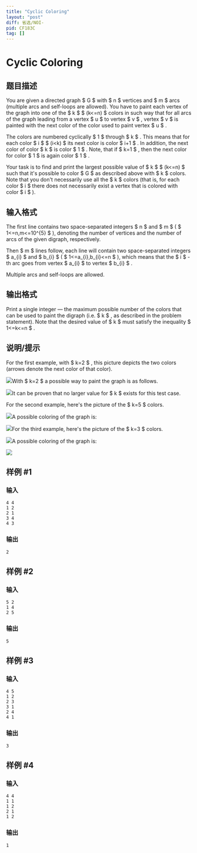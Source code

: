 ```yaml
---
title: "Cyclic Coloring"
layout: "post"
diff: 省选/NOI-
pid: CF183C
tag: []
---
```


# Cyclic Coloring

## 题目描述

You are given a directed graph $ G $ with $ n $ vertices and $ m $ arcs (multiple arcs and self-loops are allowed). You have to paint each vertex of the graph into one of the $ k $ $ (k<=n) $ colors in such way that for all arcs of the graph leading from a vertex $ u $ to vertex $ v $ , vertex $ v $ is painted with the next color of the color used to paint vertex $ u $ .

The colors are numbered cyclically $ 1 $ through $ k $ . This means that for each color $ i $ $ (i&lt;k) $ its next color is color $ i+1 $ . In addition, the next color of color $ k $ is color $ 1 $ . Note, that if $ k=1 $ , then the next color for color $ 1 $ is again color $ 1 $ .

Your task is to find and print the largest possible value of $ k $ $ (k<=n) $ such that it's possible to color $ G $ as described above with $ k $ colors. Note that you don't necessarily use all the $ k $ colors (that is, for each color $ i $ there does not necessarily exist a vertex that is colored with color $ i $ ).

## 输入格式

The first line contains two space-separated integers $ n $ and $ m $ ( $ 1<=n,m<=10^{5} $ ), denoting the number of vertices and the number of arcs of the given digraph, respectively.

Then $ m $ lines follow, each line will contain two space-separated integers $ a_{i} $ and $ b_{i} $ ( $ 1<=a_{i},b_{i}<=n $ ), which means that the $ i $ -th arc goes from vertex $ a_{i} $ to vertex $ b_{i} $ .

Multiple arcs and self-loops are allowed.

## 输出格式

Print a single integer — the maximum possible number of the colors that can be used to paint the digraph (i.e. $ k $ , as described in the problem statement). Note that the desired value of $ k $ must satisfy the inequality $ 1<=k<=n $ .

## 说明/提示

For the first example, with $ k=2 $ , this picture depicts the two colors (arrows denote the next color of that color).

 ![](https://cdn.luogu.com.cn/upload/vjudge_pic/CF183C/5fc25b3e1baecb0cc286fd1a3b08fbd0e1f5c4eb.png)With $ k=2 $ a possible way to paint the graph is as follows.

 ![](https://cdn.luogu.com.cn/upload/vjudge_pic/CF183C/8c36834819409d82c5c1224a04a2fcf860f0bd11.png)It can be proven that no larger value for $ k $ exists for this test case.

For the second example, here's the picture of the $ k=5 $ colors.

 ![](https://cdn.luogu.com.cn/upload/vjudge_pic/CF183C/6fb597ece64567e61db8b5ed6d1b98f36788eb3f.png)A possible coloring of the graph is:

 ![](https://cdn.luogu.com.cn/upload/vjudge_pic/CF183C/ddb3d14ab97f674110eb33ef458d1f97e9ea4ac4.png)For the third example, here's the picture of the $ k=3 $ colors.

 ![](https://cdn.luogu.com.cn/upload/vjudge_pic/CF183C/a77c6758c9d6428611a620004da04ba72186df31.png)A possible coloring of the graph is:

 ![](https://cdn.luogu.com.cn/upload/vjudge_pic/CF183C/5dc5850b22b6955a11cc6496cce3c42d93bc37c7.png)

## 样例 #1

### 输入

```
4 4
1 2
2 1
3 4
4 3

```

### 输出

```
2

```

## 样例 #2

### 输入

```
5 2
1 4
2 5

```

### 输出

```
5

```

## 样例 #3

### 输入

```
4 5
1 2
2 3
3 1
2 4
4 1

```

### 输出

```
3

```

## 样例 #4

### 输入

```
4 4
1 1
1 2
2 1
1 2

```

### 输出

```
1

```

